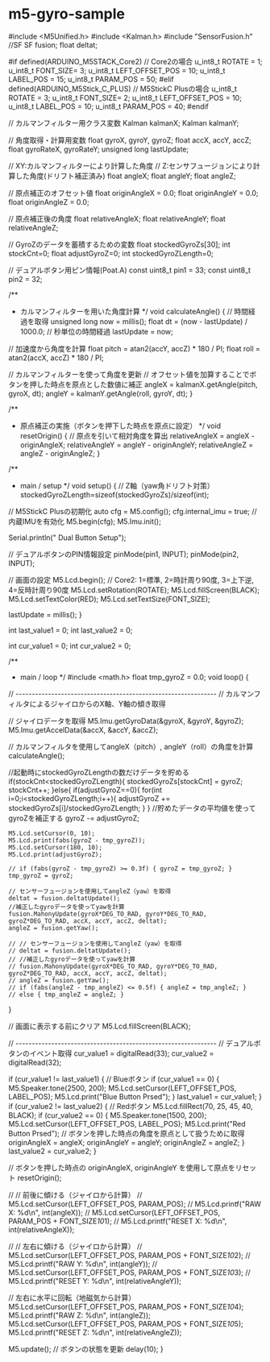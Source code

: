 # m5-gyro-sample


#include <M5Unified.h>
#include <Kalman.h>
#include "SensorFusion.h" //SF
SF fusion;
float deltat;

#if defined(ARDUINO_M5STACK_Core2)	// Core2の場合
  u_int8_t ROTATE = 1;
  u_int8_t FONT_SIZE= 3;
  u_int8_t LEFT_OFFSET_POS = 10;
  u_int8_t LABEL_POS = 15;
  u_int8_t PARAM_POS = 50;
#elif defined(ARDUINO_M5Stick_C_PLUS)	// M5StickC Plusの場合
  u_int8_t ROTATE = 3;
  u_int8_t FONT_SIZE= 2;
  u_int8_t LEFT_OFFSET_POS = 10;
  u_int8_t LABEL_POS = 10;
  u_int8_t PARAM_POS = 40;
#endif

// カルマンフィルター用クラス変数
Kalman kalmanX;
Kalman kalmanY;

// 角度取得・計算用変数
float gyroX, gyroY, gyroZ;
float accX, accY, accZ;
float gyroRateX, gyroRateY;
unsigned long lastUpdate;

// XY:カルマンフィルターにより計算した角度
// Z:センサフュージョンにより計算した角度(ドリフト補正済み)
float angleX;
float angleY;
float angleZ;

// 原点補正のオフセット値
float originAngleX = 0.0;
float originAngleY = 0.0;
float originAngleZ = 0.0;

// 原点補正後の角度
float relativeAngleX;
float relativeAngleY;
float relativeAngleZ;

// GyroZのデータを蓄積するための変数
float stockedGyroZs[30];
int stockCnt=0;
float adjustGyroZ=0;
int stockedGyroZLength=0;


// デュアルボタン用ピン情報(Poat.A)
const uint8_t pin1 = 33;
const uint8_t pin2 = 32;

/**
 * カルマンフィルターを用いた角度計算
 */
void calculateAngle()
{
  // 時間経過を取得
  unsigned long now = millis();
  float dt = (now - lastUpdate) / 1000.0; // 秒単位の時間経過
  lastUpdate = now;

  // 加速度から角度を計算
  float pitch = atan2(accY, accZ) * 180 / PI;
  float roll = atan2(accX, accZ) * 180 / PI;

  // カルマンフィルターを使って角度を更新
  // オフセット値を加算することでボタンを押した時点を原点とした数値に補正
  angleX = kalmanX.getAngle(pitch, gyroX, dt);
  angleY = kalmanY.getAngle(roll, gyroY, dt);
}

/**
 * 原点補正の実施（ボタンを押下した時点を原点に設定）
 */
void resetOrigin()
{
  // 原点を引いて相対角度を算出
  relativeAngleX = angleX - originAngleX;
  relativeAngleY = angleY - originAngleY;
  relativeAngleZ = angleZ - originAngleZ;
}

/**
 * main / setup
 */
void setup()
{
  // Z軸（yaw角ドリフト対策）
  stockedGyroZLength=sizeof(stockedGyroZs)/sizeof(int);

  // M5StickC Plusの初期化
  auto cfg = M5.config();
  cfg.internal_imu = true; // 内蔵IMUを有効化
  M5.begin(cfg);
  M5.Imu.init();

  Serial.println(" Dual Button Setup");

  // デュアルボタンのPIN情報設定
  pinMode(pin1, INPUT);
  pinMode(pin2, INPUT);

  // 画面の設定
  M5.Lcd.begin();
  // Core2: 1=標準, 2=時計周り90度, 3=上下逆, 4=反時計周り90度
  M5.Lcd.setRotation(ROTATE);
  M5.Lcd.fillScreen(BLACK);
  M5.Lcd.setTextColor(RED);
  M5.Lcd.setTextSize(FONT_SIZE);

  lastUpdate = millis();
}

int last_value1 = 0;
int last_value2 = 0;

int cur_value1 = 0;
int cur_value2 = 0;

/**
 * main / loop
 */
#include <math.h>
float tmp_gyroZ = 0.0;
void loop()
{

  // --------------------------------------------------------------
  // カルマンフィルタによるジャイロからのX軸、Y軸の傾き取得

  // ジャイロデータを取得
  M5.Imu.getGyroData(&gyroX, &gyroY, &gyroZ);
  M5.Imu.getAccelData(&accX, &accY, &accZ);

  // カルマンフィルタを使用してangleX（pitch）, angleY（roll）の角度を計算
  calculateAngle();

  //起動時にstockedGyroZLengthの数だけデータを貯める
  if(stockCnt<stockedGyroZLength){
    stockedGyroZs[stockCnt] = gyroZ;
    stockCnt++;
  }else{
    if(adjustGyroZ==0){
      for(int i=0;i<stockedGyroZLength;i++){
        adjustGyroZ += stockedGyroZs[i]/stockedGyroZLength;
      }
    }
    //貯めたデータの平均値を使ってgyroZを補正する
    gyroZ -= adjustGyroZ; 

    M5.Lcd.setCursor(0, 10);
    M5.Lcd.print(fabs(gyroZ - tmp_gyroZ));
    M5.Lcd.setCursor(180, 10);
    M5.Lcd.print(adjustGyroZ);

    // if (fabs(gyroZ - tmp_gyroZ) >= 0.3f) { gyroZ = tmp_gyroZ; }
    tmp_gyroZ = gyroZ;

    // センサーフュージョンを使用してangleZ（yaw）を取得
    deltat = fusion.deltatUpdate();
    //補正したgyroデータを使ってyawを計算
    fusion.MahonyUpdate(gyroX*DEG_TO_RAD, gyroY*DEG_TO_RAD, gyroZ*DEG_TO_RAD, accX, accY, accZ, deltat);
    angleZ = fusion.getYaw();

    // // センサーフュージョンを使用してangleZ（yaw）を取得
    // deltat = fusion.deltatUpdate();
    // //補正したgyroデータを使ってyawを計算
    // fusion.MahonyUpdate(gyroX*DEG_TO_RAD, gyroY*DEG_TO_RAD, gyroZ*DEG_TO_RAD, accX, accY, accZ, deltat);
    // angleZ = fusion.getYaw();
    // if (fabs(angleZ - tmp_angleZ) <= 0.5f) { angleZ = tmp_angleZ; }
    // else { tmp_angleZ = angleZ; }

  }

  // 画面に表示する前にクリア
  M5.Lcd.fillScreen(BLACK);

  // --------------------------------------------------------------
  // デュアルボタンのイベント取得
  cur_value1 = digitalRead(33);
  cur_value2 = digitalRead(32);

  if (cur_value1 != last_value1)
  {
    // Blueボタン
    if (cur_value1 == 0)
    {
      M5.Speaker.tone(2500, 200);
      M5.Lcd.setCursor(LEFT_OFFSET_POS, LABEL_POS);
      M5.Lcd.print("Blue Button Prsed");
    }
    last_value1 = cur_value1;
  }
  if (cur_value2 != last_value2)
  {
    // Redボタン
    M5.Lcd.fillRect(70, 25, 45, 40, BLACK);
    if (cur_value2 == 0)
    {
      M5.Speaker.tone(1500, 200);
      M5.Lcd.setCursor(LEFT_OFFSET_POS, LABEL_POS);
      M5.Lcd.print("Red Button Prsed");
      // ボタンを押した時点の角度を原点として扱うために取得
      originAngleX = angleX;
      originAngleY = angleY;
      originAngleZ = angleZ;
    }
    last_value2 = cur_value2;
  }

  // ボタンを押した時点の originAngleX, originAngleY を使用して原点をリセット
  resetOrigin();

  // // 前後に傾ける（ジャイロから計算）
  // M5.Lcd.setCursor(LEFT_OFFSET_POS, PARAM_POS);
  // M5.Lcd.printf("RAW   X: %d\n", int(angleX));
  // M5.Lcd.setCursor(LEFT_OFFSET_POS, PARAM_POS + FONT_SIZE*10*1);
  // M5.Lcd.printf("RESET X: %d\n", int(relativeAngleX));

  // // 左右に傾ける（ジャイロから計算）
  // M5.Lcd.setCursor(LEFT_OFFSET_POS, PARAM_POS + FONT_SIZE*10*2);
  // M5.Lcd.printf("RAW   Y: %d\n", int(angleY));
  // M5.Lcd.setCursor(LEFT_OFFSET_POS, PARAM_POS + FONT_SIZE*10*3);
  // M5.Lcd.printf("RESET Y: %d\n", int(relativeAngleY));

  // 左右に水平に回転（地磁気から計算）
  M5.Lcd.setCursor(LEFT_OFFSET_POS, PARAM_POS + FONT_SIZE*10*4);
  M5.Lcd.printf("RAW   Z: %d\n", int(angleZ));
  M5.Lcd.setCursor(LEFT_OFFSET_POS, PARAM_POS + FONT_SIZE*10*5);
  M5.Lcd.printf("RESET Z: %d\n", int(relativeAngleZ));

  M5.update(); // ボタンの状態を更新
  delay(10);
}
